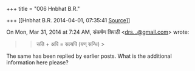 +++
title = "006 Hnbhat B.R."

+++
[[Hnbhat B.R.	2014-04-01, 07:35:41 [Source](https://groups.google.com/g/samskrita/c/Yu6QSiS2_wI)]]



On Mon, Mar 31, 2014 at 7:24 AM, संकर्षण त्रिपाठी \<[drs...@gmail.com]()\> wrote:  

> 
> > सति + अपि = सत्यपि  (यण् सन्धि) >
> 
> > 
> >   
> > 

  

The same has been replied by earlier posts. What is the additional information here please?

